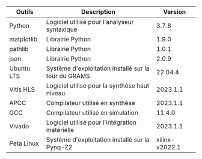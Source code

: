 | Outils       | Description                                             | Version   |
|--------------|---------------------------------------------------------|-----------|
| Python       | Logiciel utilisé pour l'analyseur syntaxique           | 3.7.8     |
| matplotlib   | Librairie Python                                        | 1.9.0     |
| pathlib      | Librairie Python                                        | 1.0.1     |
| json         | Librairie Python                                        | 2.0.9     |
| Ubuntu LTS   | Système d'exploitation installé sur la tour du GRAMS   | 22.04.4   |
| Vitis HLS    | Logiciel utilisé pour la synthèse haut niveau         | 2023.1.1  |
| APCC         | Compilateur utilisé en synthèse                        | 2023.1.1  |
| GCC          | Compilateur utilisé en simulation                      | 11.4.0    |
| Vivado       | Logiciel utilisé pour l'intégration matérielle         | 2023.1.1  |
| Peta Linux   | Système d'exploitation installé sur la Pynq-Z2        | xilinx-v2022.1 |
